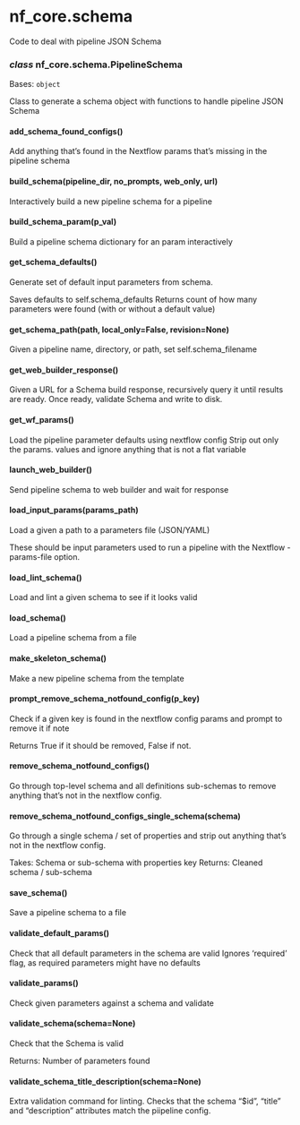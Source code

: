 # nf_core.schema

Code to deal with pipeline JSON Schema

### _class_ nf_core.schema.PipelineSchema

Bases: `object`

Class to generate a schema object with
functions to handle pipeline JSON Schema

#### add_schema_found_configs()

Add anything that’s found in the Nextflow params that’s missing in the pipeline schema

#### build_schema(pipeline_dir, no_prompts, web_only, url)

Interactively build a new pipeline schema for a pipeline

#### build_schema_param(p_val)

Build a pipeline schema dictionary for an param interactively

#### get_schema_defaults()

Generate set of default input parameters from schema.

Saves defaults to self.schema_defaults
Returns count of how many parameters were found (with or without a default value)

#### get_schema_path(path, local_only=False, revision=None)

Given a pipeline name, directory, or path, set self.schema_filename

#### get_web_builder_response()

Given a URL for a Schema build response, recursively query it until results are ready.
Once ready, validate Schema and write to disk.

#### get_wf_params()

Load the pipeline parameter defaults using nextflow config
Strip out only the params. values and ignore anything that is not a flat variable

#### launch_web_builder()

Send pipeline schema to web builder and wait for response

#### load_input_params(params_path)

Load a given a path to a parameters file (JSON/YAML)

These should be input parameters used to run a pipeline with
the Nextflow -params-file option.

#### load_lint_schema()

Load and lint a given schema to see if it looks valid

#### load_schema()

Load a pipeline schema from a file

#### make_skeleton_schema()

Make a new pipeline schema from the template

#### prompt_remove_schema_notfound_config(p_key)

Check if a given key is found in the nextflow config params and prompt to remove it if note

Returns True if it should be removed, False if not.

#### remove_schema_notfound_configs()

Go through top-level schema and all definitions sub-schemas to remove
anything that’s not in the nextflow config.

#### remove_schema_notfound_configs_single_schema(schema)

Go through a single schema / set of properties and strip out
anything that’s not in the nextflow config.

Takes: Schema or sub-schema with properties key
Returns: Cleaned schema / sub-schema

#### save_schema()

Save a pipeline schema to a file

#### validate_default_params()

Check that all default parameters in the schema are valid
Ignores ‘required’ flag, as required parameters might have no defaults

#### validate_params()

Check given parameters against a schema and validate

#### validate_schema(schema=None)

Check that the Schema is valid

Returns: Number of parameters found

#### validate_schema_title_description(schema=None)

Extra validation command for linting.
Checks that the schema “$id”, “title” and “description” attributes match the piipeline config.
